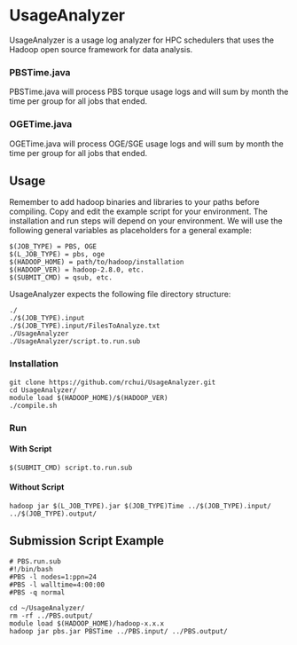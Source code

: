 # UsageAnalyzer
UsageAnalyzer is a usage log analyzer for HPC schedulers that uses the Hadoop open source framework for data analysis.

### PBSTime.java
PBSTime.java will process PBS torque usage logs and will sum by month the time per group for all jobs that ended.

### OGETime.java
OGETime.java will process OGE/SGE usage logs and will sum by month the time per group for all jobs that ended.

## Usage
Remember to add hadoop binaries and libraries to your paths before compiling. Copy and edit the example script for your environment. The installation and run steps will depend on your environment. We will use the following general variables as placeholders for a general example:
```
$(JOB_TYPE) = PBS, OGE
$(L_JOB_TYPE) = pbs, oge
$(HADOOP_HOME) = path/to/hadoop/installation
$(HADOOP_VER) = hadoop-2.8.0, etc.
$(SUBMIT_CMD) = qsub, etc.
```
UsageAnalyzer expects the following file directory structure:
```
./
./$(JOB_TYPE).input
./$(JOB_TYPE).input/FilesToAnalyze.txt
./UsageAnalyzer
./UsageAnalyzer/script.to.run.sub
```
### Installation
```
git clone https://github.com/rchui/UsageAnalyzer.git
cd UsageAnalyzer/
module load $(HADOOP_HOME)/$(HADOOP_VER)
./compile.sh
```

### Run
#### With Script
```
$(SUBMIT_CMD) script.to.run.sub
```

#### Without Script
```
hadoop jar $(L_JOB_TYPE).jar $(JOB_TYPE)Time ../$(JOB_TYPE).input/ ../$(JOB_TYPE).output/
```

## Submission Script Example
```
# PBS.run.sub
#!/bin/bash                                                                                                                             
#PBS -l nodes=1:ppn=24
#PBS -l walltime=4:00:00
#PBS -q normal

cd ~/UsageAnalyzer/
rm -rf ../PBS.output/
module load $(HADOOP_HOME)/hadoop-x.x.x
hadoop jar pbs.jar PBSTime ../PBS.input/ ../PBS.output/
```
